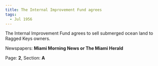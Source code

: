 ```yaml
---  
title: The Internal Improvement Fund agrees  
tags:  
  - Jul 1956  
---  
```

  
The Internal Improvement Fund agrees to sell submerged ocean land to Ragged Keys owners.  
  
Newspapers: **Miami Morning News or The Miami Herald**  
  
Page: **2**, Section: **A** 
